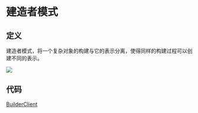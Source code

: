 # 建造者模式

## 定义

建造者模式，将一个复杂对象的构建与它的表示分离，使得同样的构建过程可以创建不同的表示。

![](https://technotes.oss-cn-shenzhen.aliyuncs.com/2023/202305072340624.png)

## 代码

[BuilderClient](BuilderClient.javas)